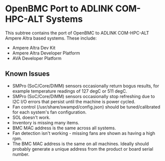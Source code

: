 OpenBMC Port to ADLINK COM-HPC-ALT Systems
==========================================

This subtree contains the port of OpenBMC to ADLINK COM-HPC-ALT Ampere Altra based systems. These include:

- Ampere Altra Dev Kit
- Ampere Altra Developer Platform
- AVA Developer Platform

Known Issues
------------
- SMPro (SoC/Core/DIMM) sensors occasionally return bogus results, for example temperature readings of 127 degC or 511 degC.
- SMPro (SoC/Core/DIMM) sensors occasionally stop refreshing due to I2C I/O errors that persist until the machine is power cycled.
- Fan control (/usr/share/swampd/config.json) should be tuned/calibrated for each system's fan configuration.
- SOL doesn't work.
- Inventory is missing many items.
- BMC MAC address is the same across all systems.
- Fan detection isn't working - missing fans are shown as having a high rpm.
- The BMC MAC address is the same on all machines. Ideally should probably generate a unique address from the product or board serial number.
